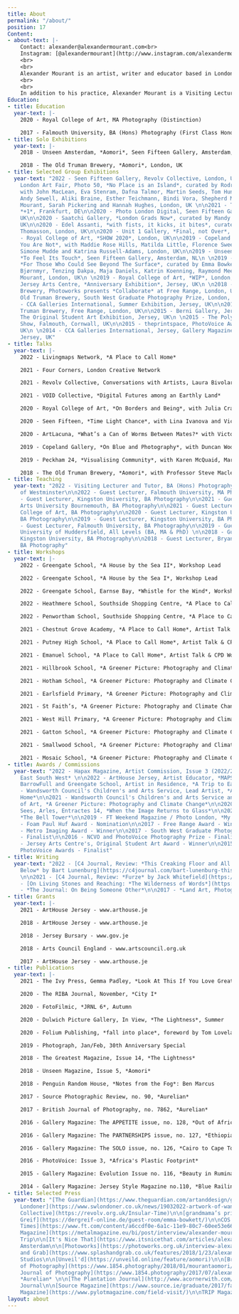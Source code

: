 ```yaml
---
title: About
permalink: "/about/"
position: 17
Content:
- about-text: |-
    Contact: alexander@alexandermourant.com<br>
    Instagram: [@alexandermourant](http://www.instagram.com/alexandermourant)
    <br>
    <br>
    Alexander Mourant is an artist, writer and educator based in London. He is rooted in photographic theory and occupies the expanded field, recently incorporating sculpture, film and installation, with a focus on metaphysical narratives. He has been commissioned by FT Weekend Magazine, Hapax Magazine and The Greatest Magazine, and included in publications such as British Journal of Photography, The Guardian, Photograph, Unseen Magazine and Photomonitor. Solo shows include Aomori at The Old Truman Brewery and Unseen Amsterdam, alongside group shows at Edel Assanti, Saatchi Gallery, Peckham 24 and Photo50, London Art Fair. Mourant is a recipient of grants from ArtHouse Jersey, Jersey Bursary and Arts Council England. He has won the Free Range Award and was nominated for the Foam Paul Huf Award. In 2020, Mourant became a member of [Revolv Collective](https://revolv.org.uk). He achieved BA Photography at Falmouth University, and MA Photography at Royal College of Art, London. 
    <br>
    <br>
    In addition to his practice, Alexander Mourant is a Visiting Lecturer and Tutor on BA (Hons) Photography at University of Westminster, he believes passionately in the power of creativity. Recently, in 2022, he designed and led *[A Place to Call Home](https://www.swlondoner.co.uk/news/19032022-artwork-of-wandsworth-schoolchildren-on-show-in-southside-shopping-centre)*, a landmark schools collaboration project with Wandsworth Council’s Children’s and Arts Service. The project saw 2,216 pupils, 123 teachers and 51 schools in the borough of Wandsworth, participate in a series of expanded art sessions, exploring the subject of community. The focal point of *[A Place to Call Home](https://www.instagram.com/p/CarP762svGf/)* took the form of a large architectural installation, built collaboratively with contributions from each class, in the form of a panel artwork. The outcome was a vibrant tapestry, representing the imagination, diversity and social fabric of the community.
Education:
- title: Education
  year-text: |-
    2020 - Royal College of Art, MA Photography (Distinction)

    2017 - Falmouth University, BA (Hons) Photography (First Class Honours)
- title: Solo Exhibitions
  year-text: |-
    2018 - Unseen Amsterdam, *Aomori*, Seen Fifteen Gallery, Amsterdam, NL

    2018 - The Old Truman Brewery, *Aomori*, London, UK
- title: Selected Group Exhibitions
  year-text: "2022 - Seen Fifteen Gallery, Revolv Collective, London, UK\n\n2022 -
    London Art Fair, Photo 50, *No Place is an Island*, curated by Rodrigo Orrantia,
    with John MacLean, Eva Stenram, Dafna Talmor, Martin Seeds, Tom Hunter, Tom Lovelace,
    Andy Sewell, Aliki Braine, Esther Teichmann, Bindi Vora, Shepherd Manyika, Alexander
    Mourant, Sarah Pickering and Hannah Hughes, London, UK \n\n2021 - Tor Art Space,
    *+1*, Frankfurt, DE\n\n2020 - Photo London Digital, Seen Fifteen Gallery, London,
    UK\n\n2020 - Saatchi Gallery, *London Grads Now*, curated by Mandy Franca, London,
    UK\n\n2020 - Edel Assanti, *with fists, it kicks, it bites*, curated by Edward
    Thomasson, London, UK\n\n2020 - Unit 1 Gallery, *Final, not Over*, London, UK\n\n2020
    - Royal College of Art, *SHOW 2020*, London, UK\n\n2019 - Copeland Gallery, *Where
    You Are Not*, with Maddie Rose Hills, Matilda Little, Florence Sweeney, Tom Pope,
    Simone Mudde and Katrina Russell-Adams, London, UK\n\n2019 - Unseen Amsterdam,
    *To Feel Its Touch*, Seen Fifteen Gallery, Amsterdam, NL\n \n2019 - Peckham 24,
    *For Those Who Could See Beyond The Surface*, curated by Emma Bowkett, with Marianne
    Bjørnmyr, Tenzing Dakpa, Maja Daniels, Katrin Koenning, Raymond Meeks and Alexander
    Mourant, London, UK\n \n2019 - Royal College of Art, *WIP*, London, UK\n\n2018 -
    Jersey Arts Centre, *Anniversary Exhibition*, Jersey, UK\n \n2018 - The Old Truman
    Brewery, Photoworks presents *Collaborate* at Free Range, London, UK\n\n2017 - The
    Old Truman Brewery, South West Graduate Photography Prize, London, UK\n\n2017
    - CCA Galleries International, Summer Exhibition, Jersey, UK\n\n2017 - The Old
    Truman Brewery, Free Range, London, UK\n\n2015 - Berni Gallery, Jersey Arts Centre,
    The Original Student Art Exhibition, Jersey, UK\n \n2015 - The Poly, End of Year
    Show, Falmouth, Cornwall, UK\n\n2015 - theprintspace, PhotoVoice Awards, London,
    UK\n \n2014 - CCA Galleries International, Jersey, Gallery Magazine: Student Awards,
    Jersey, UK"
- title: Talks
  year-text: |-
    2022 - Livingmaps Network, *A Place to Call Home*

    2021 - Four Corners, London Creative Network

    2021 - Revolv Collective, Conversations with Artists, Laura Bivolaru x Alexander Mourant, *A Vertigo Like Self*

    2021 - VOID Collective, *Digital Futures among an Earthly Land*

    2020 - Royal College of Art, *On Borders and Being*, with Julia Crabtree, Katie Bret-Day and Roei Greenberg

    2020 - Seen Fifteen, *Time Light Chance*, with Lina Ivanova and Victoria Doyle

    2020 - ArtLacuna, *What’s a Can of Worms Between Mates?* with Victoria Doyle, Krasimira Butseva and Harry Gammer-Flitcroft

    2019 - Copeland Gallery, *On Blue and Photography*, with Duncan Wooldridge, Tom Pope and Simone Mudde

    2019 - Peckham 24, *Visualising Community*, with Karen McQuaid, Marianne Bjørnmyr, D Wiafe and Max Miechowski

    2018 - The Old Truman Brewery, *Aomori*, with Professor Steve Macleod
- title: Teaching
  year-text: "2022 - Visiting Lecturer and Tutor, BA (Hons) Photography, University
    of Westminster\n\n2022 - Guest Lecturer, Falmouth University, MA Photography \n\n2021
    - Guest Lecturer, Kingston University, BA Photography\n\n2021 - Guest Lecturer,
    Arts University Bournemouth, BA Photography\n\n2021 - Guest Lecturer, Swansea
    College of Art, BA Photography\n\n2020 - Guest Lecturer, Kingston University,
    BA Photography\n\n2019 - Guest Lecturer, Kingston University, BA Photography\n\n2019
    - Guest Lecturer, Falmouth University, BA Photography\n\n2019 - Guest Lecturer,
    University of Huddersfield, All Levels (BA, MA & PhD) \n\n2018 - Guest Lecturer,
    Kingston University, BA Photography\n\n2018 - Guest Lecturer, Bryanston School,
    BA Photography"
- title: Workshops
  year-text: |-
    2022 - Greengate School, *A House by the Sea II*, Workshop Lead

    2022 - Greengate School, *A House by the Sea I*, Workshop Lead

    2022 - Greengate School, Earnse Bay, *Whistle for the Wind*, Workshop Lead

    2022 - Heathmere School, Southside Shopping Centre, *A Place to Call Home*, Workshop Lead

    2022 - Penwortham School, Southside Shopping Centre, *A Place to Call Home*, Workshop Lead

    2021 - Chestnut Grove Academy, *A Place to Call Home*, Artist Talk & CPD Workshop Lead

    2021 - Putney High School, *A Place to Call Home*, Artist Talk & CPD Workshop Lead

    2021 - Emanuel School, *A Place to Call Home*, Artist Talk & CPD Workshop Lead

    2021 - Hillbrook School, *A Greener Picture: Photography and Climate Change*, Workshop Lead

    2021 - Hotham School, *A Greener Picture: Photography and Climate Change*, Workshop Lead

    2021 - Earlsfield Primary, *A Greener Picture: Photography and Climate Change*, Workshop Lead 

    2021 - St Faith’s, *A Greener Picture: Photography and Climate Change*, Workshop Lead

    2021 - West Hill Primary, *A Greener Picture: Photography and Climate Change*, Workshop Lead 

    2021 - Gatton School, *A Greener Picture: Photography and Climate Change*, Workshop Lead 

    2021 - Smallwood School, *A Greener Picture: Photography and Climate Change*, Workshop Lead 

    2021 - Mosaic School, *A Greener Picture: Photography and Climate Change*, Workshop Lead 
- title: Awards / Commissions
  year-text: "2022 - Hapax Magazine, Artist Commission, Issue 3 (2022/2023), *North
    East South West* \n\n2022 - ArtHouse Jersey, Artist Educator, *MAPS*\n\n2022 -
    BarrowFull and Greengate School, Artist in Residence, *A Trip to Earnse Bay*\n\n2022
    - Wandsworth Council's Children's and Arts Service, Lead Artist, *A Place to Call
    Home*\n\n2021 - Wandsworth Council's Children's and Arts Service and Royal College
    of Art, *A Greener Picture: Photography and Climate Change*\n\n2020 - The Eye
    Sees, Arles, Entractes 14, *When the Image Returns to Glass*\n\n2020 - HGG London,
    *The Bell Tower*\n\n2019 - FT Weekend Magazine / Photo London, *My London*\n\n2019
    - Foam Paul Huf Award - Nomination\n\n2017 - Free Range Award - Winner\n\n2017
    - Metro Imaging Award - Winner\n\n2017 - South West Graduate Photography Prize
    - Finalist\n\n2016 - NCVO and PhotoVoice Photography Prize - Finalist\n\n2015
    - Jersey Arts Centre's, Original Student Art Award - Winner\n\n2015 - theprintspace,
    PhotoVoice Awards - Finalist"
- title: Writing
  year-text: "2022 - [C4 Journal, Review: *This Creaking Floor and All the Ceilings
    Below* by Bart Lunenburg](https://c4journal.com/bart-lunenburg-this-creaking-floor-and-all-the-ceilings-below/)
    \n\n2021 - [C4 Journal, Review: *Furze* by Jack Whitefield](https://c4journal.com/jack-whitefield-furze/)\n\n2020
    - [On Living Stones and Reaching: *The Wilderness of Words*](https://www.alexandermourant.com/on-living-stones-and-reaching)\n\n2019
    - *The Journal: On Being Someone Other*\n\n2017 - *Land Art, Photography and Time*"
- title: Grants
  year-text: |-
    2021 - ArtHouse Jersey - www.arthouse.je

    2018 - ArtHouse Jersey - www.arthouse.je

    2018 - Jersey Bursary - www.gov.je

    2018 - Arts Council England - www.artscouncil.org.uk

    2017 - ArtHouse Jersey - www.arthouse.je
- title: Publications
  year-text: |-
    2021 - The Ivy Press, Gemma Padley, *Look At This If You Love Great Photography*

    2020 - The RIBA Journal, November, *City I*

    2020 - FotoFilmic, *JRNL 6*, Autumn

    2020 - Dulwich Picture Gallery, In View, *The Lightness*, Summer

    2020 - Folium Publishing, *fall into place*, foreword by Tom Lovelace and Penelope Umbrico

    2019 - Photograph, Jan/Feb, 30th Anniversary Special

    2018 - The Greatest Magazine, Issue 14, *The Lightness*

    2018 - Unseen Magazine, Issue 5, *Aomori*

    2018 - Penguin Random House, *Notes from the Fog*: Ben Marcus

    2017 - Source Photographic Review, no. 90, *Aurelian*

    2017 - British Journal of Photography, no. 7862, *Aurelian*

    2016 - Gallery Magazine: The APPETITE issue, no. 128, *Out of Africa*

    2016 - Gallery Magazine: The PARTNERSHIPS issue, no. 127, *Ethiopia and Kenya*

    2016 - Gallery Magazine: The SOLO issue, no. 126, *Cairo to Cape Town: Africa's Plastic Footprint*

    2016 - PhotoVoice: Issue 3, *Africa's Plastic Footprint*

    2015 - Gallery Magazine: Evolution Issue no. 116, *Beauty in Rumination*

    2014 - Gallery Magazine: Jersey Style Magazine no.110, *Blue Railing*
- title: Selected Press
  year-text: "[The Guardian](https://www.theguardian.com/artanddesign/gallery/2022/apr/20/horse-cults-and-explosives-images-inspired-by-islands-in-pictures)\n\n[SW
    Londoner](https://www.swlondoner.co.uk/news/19032022-artwork-of-wandsworth-schoolchildren-on-show-in-southside-shopping-centre)\n\n[Revolv
    Collective](https://revolv.org.uk/Insular-Time)\n\n[grandmama’s print](https://grandmamasmag.com/en/projects/36/)\n\n[whynow](https://whynow.co.uk/read/i-was-interested-in-the-body-as-both-a-literal-and-metaphysical-object-the-lightness-by-alexander-mourant)\n\n[Der
    Greif](https://dergreif-online.de/guest-room/emma-bowkett/)\n\nCOS magazine\n\n[Financial
    Times](https://www.ft.com/content/a6ccdf0e-6a1c-11e9-80c7-60ee53e6681d)\n\n[photograph](https://photographmag.com/photograph-is-30/)\n\n[METAL
    Magazine](https://metalmagazine.eu/bi/post/interview/alexander-mourant-materiality-and-metaphysics)\n\nCulture
    Trip\n\n[It's Nice That](https://www.itsnicethat.com/articles/alexander-mourant-odyssey-photography-180518)\n\nUnseen
    Amsterdam\n\n[Photoworks](https://photoworks.org.uk/interview-alexander-mourant/)\n\n[NOWNESS](https://nowness.tumblr.com/post/170266864445/alexander-mourant-fr-awards-solo-exhibitions-at)\n\n[Splash
    and Grab](https://www.splashandgrab.co.uk/features/2018/1/23/alexander-mourant-aomori)\n\nPalm
    Studios\n\n[Unveil'd](https://unveild.online/feature/aomori)\n\n[British Journal
    of Photography](https://www.1854.photography/2018/01/mourantaomori/), *Aomori*\n\n[British
    Journal of Photography](https://www.1854.photography/2017/07/alexander-mourants-aurelian-study-of-time-and-memory-via-classic-butterfly-houses/),
    *Aurelian* \n\n[The Plantation Journal](http://www.acornerwith.com/contributors)\n\n[iGNANT](https://www.ignant.com/submissions/aurelian-by-alexander-mourant/)\n\n[AINT-BAD](https://www.aint-bad.com/article/2017/06/21/alexander-mourant/)\n\n[Photograd](https://www.photograd.co.uk/alexander-mourant-2/)\n\nlosthenfound\n\nSIGH
    Journal\n\n[Source Magazine](https://www.source.ie/graduate/2017/falmunivba/falmunivba_student_17_49_47_10-05-17/falmunivba_student_17_49_47_10-05-17.php)\n\n[PYLOT
    Magazine](https://www.pylotmagazine.com/field-visit/)\n\nTRIP Magazine"
layout: about
---
```


